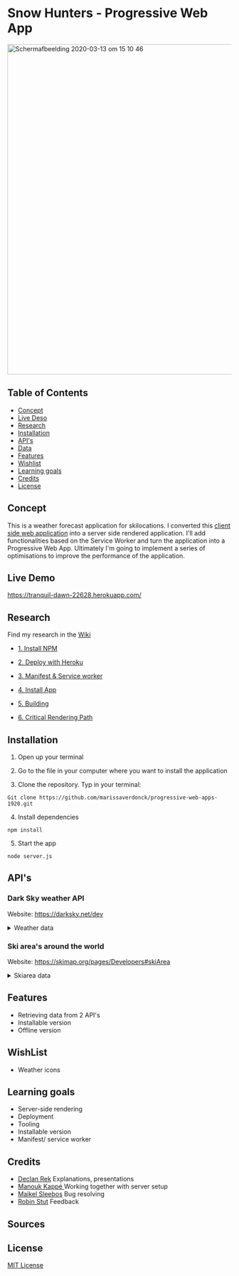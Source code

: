 # Snow Hunters - Progressive Web App

<img width="742" alt="Schermafbeelding 2020-03-13 om 15 10 46" src="https://user-images.githubusercontent.com/43657951/76628366-e30dd880-653c-11ea-9fe7-101b5df99a66.png">

## Table of Contents
* [Concept](#Concept)
* [Live Deso](#Live-Demo)
* [Research](#Research)
* [Installation](#Installation)
* [API's](#API's)
* [Data](#Data)
* [Features](#Features)
* [Wishlist](#Wishlist)
* [Learning goals](#Learning-goals)
* [Credits](#Credits)
* [License](#License)

## Concept
This is a weather forecast application for skilocations. I converted this [client side web application](https://github.com/marissaverdonck/web-app-from-scratch-1920) into a server side rendered application. I'll add functionalities based on the Service Worker and turn the application into a Progressive Web App. Ultimately I'm going to implement a series of optimisations to improve the performance of the application.  


## Live Demo
https://tranquil-dawn-22628.herokuapp.com/

## Research
Find my research in the [Wiki](https://github.com/marissaverdonck/progressive-web-apps-1920/wiki)

* [1. Install NPM](https://github.com/marissaverdonck/progressive-web-apps-1920/wiki/Install-npm-and-dependencies)
 
* [2. Deploy with Heroku](https://github.com/marissaverdonck/progressive-web-apps-1920/wiki/Deploying-with-Heroku)

* [3. Manifest & Service worker](https://github.com/marissaverdonck/progressive-web-apps-1920/wiki/Manifest-&-Service-worker)

* [4. Install App](https://github.com/marissaverdonck/progressive-web-apps-1920/wiki/Install-app)

* [5. Building](https://github.com/marissaverdonck/progressive-web-apps-1920/wiki/Building)

* [6. Critical Rendering Path](https://github.com/marissaverdonck/progressive-web-apps-1920/wiki/Critical-Rendering-Path)

## Installation
1. Open up your terminal

2. Go to the file in your computer where you want to install the application

3. Clone the repository. Typ in your terminal:
```
Git clone https://github.com/marissaverdonck/progressive-web-apps-1920.git
```
4. Install dependencies

```
npm install
```

5. Start the app
```
node server.js
```


## API's 
### Dark Sky weather API
Website: https://darksky.net/dev


<details>
    <summary>Weather data</summary>

```
latitude: 52.30798332035149
longitude: 5.237298870086647
timezone: "Europe/Amsterdam"
currently:
time: 1582864905
summary: "Clear"
icon: "clear-night"
precipIntensity: 0.005
precipProbability: 0.02
precipType: "rain"
temperature: 2.94
apparentTemperature: -0.85
dewPoint: 2.56
humidity: 0.97
pressure: 1014
windSpeed: 4.29
windGust: 8.39
windBearing: 165
cloudCover: 0.09
uvIndex: 0
visibility: 16.093
ozone: 396.6
__proto__: Object
hourly:
summary: "Light rain starting this evening."
icon: "rain"
data: Array(49)
0:
time: 1582862400
summary: "Clear"
icon: "clear-night"
precipIntensity: 0.0124
precipProbability: 0.08
precipType: "rain"
temperature: 3.37
apparentTemperature: -0.47
dewPoint: 2.99
humidity: 0.97
pressure: 1013.6
windSpeed: 4.56
windGust: 9.29
windBearing: 350
cloudCover: 0.03
uvIndex: 0
visibility: 16.093
ozone: 399.3
```

</details>

### Ski area's around the world
Website: https://skimap.org/pages/Developers#skiArea

<details>
    <summary>Skiarea data</summary>

 ```
    "skiAreas": {
    "skiArea": [{
        "name": {
          "__cdata": " Smokey Mountain Ski Club "
        },
        "officialWebsite": {
          "__cdata": " http://www.skismokey.ca/ "
        },
        "georeferencing": {
          "_lat": "52.977947",
          "_lng": "-66.92094"
        },
        "regions": {
          "region": {
            "_id": "335",
            "__cdata": " Newfoundland and Labrador "
          }
        },
        "_id": "1"
      },
 ```
</details>

## Features
* Retrieving data from 2 API's
* Installable version
* Offline version

## WishList
* Weather icons

## Learning goals
* Server-side rendering
* Deployment
* Tooling
* Installable version
* Manifest/ service worker

## Credits
* [Declan Rek](https://github.com/decrek) Explanations, presentations
* [Manouk Kappé ](https://github.com/ManoukK) Working together with server setup
* [Maikel Sleebos](https://github.com/Senpaizuri) Bug resolving
* [Robin Stut](https://github.com/RobinStut) Feedback

## Sources

## License
[MIT License](https://github.com/marissaverdonck/progressive-web-apps-1920/blob/master/license)
